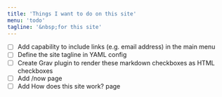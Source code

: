 ```yaml
---
title: 'Things I want to do on this site'
menu: 'todo'
tagline: '&nbsp;for this site'
---
```


- [ ] Add capability to include links (e.g. email address) in the main menu
- [ ] Define the site tagline in YAML config
- [ ] Create Grav plugin to render these markdown checkboxes as HTML checkboxes
- [ ] Add /now page
- [ ] Add How does this site work? page
